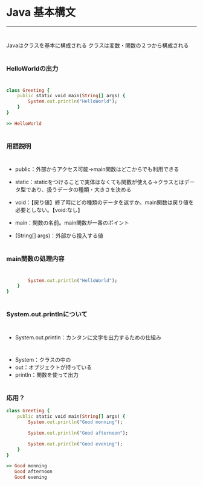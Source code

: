 # Java 基本構文
---
#


Javaはクラスを基本に構成される
クラスは変数・関数の２つから構成される
#

### HelloWorldの出力
#
```ruby
class Greeting {
    public static void main(String[] args) {
        System.out.println("HelloWorld");
    }
}

>> HelloWorld
```
#
### 用語説明
#
- public：外部からアクセス可能→main関数はどこからでも利用できる

- static：staticをつけることで実体はなくても関数が使える→クラスとはデータ型であり、扱うデータの種類・大きさを決める

- void：【戻り値】終了時にどの種類のデータを返すか。main関数は戻り値を必要としない。【void:なし】

- main：関数の名前。main関数が一番のポイント

- (String[] args)：外部から投入する値
#
### main関数の処理内容
#
```ruby
        System.out.println("HelloWorld");
    }
}
```
#
### System.out.printlnについて
#

- System.out.println：カンタンに文字を出力するための仕組み

# 
- System：クラスの中の
- out：オブジェクトが持っている
- println：関数を使って出力









# 
### 応用？


```ruby
class Greeting {
    public static void main(String[] args) {
        System.out.println("Good monning");

        System.out.println("Good afternoon");

        System.out.println("Good evening");
    }
}

>> Good monning
   Good afternoon
   Good evening
```
